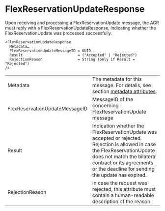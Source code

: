 # FlexReservationUpdateResponse

Upon receiving and processing a FlexReservationUpdate message, the AGR must reply with a FlexReservationUpdateResponse, indicating whether the FlexReservationUpdate was processed successfully.

```
<FlexReservationUpdateResponse
  Metadata…
  FlexReservationUpdateMessageID = UUID
  Result                         = ("Accepted" | "Rejected")
  RejectionReason                = String (only if Result = "Rejected")
/>
```

|                                |                                                                                                                                                                                                                                           |
|--------------------------------|-------------------------------------------------------------------------------------------------------------------------------------------------------------------------------------------------------------------------------------------|
| Metadata                       | The metadata for this message. For details, see section [metadata attributes](metadata-attributes.md).                                                                                                                                    |
| FlexReservationUpdateMessageID | MessageID  of the concerning FlexReservationUpdate message                                                                                                                                                                                |
| Result                         | Indication whether the FlexReservationUpdate was accepted or rejected. Rejection is allowed in case the FlexReservationUpdate does not match the bilateral contract or its agreements or the deadline for sending the update has expired. |
| RejectionReason                | In case the request was rejected, this attribute must contain a human-readable description of the reason.                                                                                                                                 |
